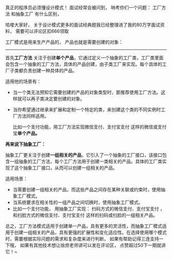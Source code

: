  真正的程序员必须懂设计模式！  面试经常会被问到，   呐考你们一个问题：  工厂方法 和抽象工厂 有什么区别，  

哈喽大家好， 关于设计模式更多的面试经典题我已经整理进了我的80万字面试资料， 需要可以评论区扣666领取

工厂模式是用来生产产品的， 产品也就是需要创建的对象：

****

首先**工厂方法** 关注于创建**单个产品**，它通过定义一个抽象的工厂类，工厂类里面会包含一个抽象的工厂方法，具体的产品创建，由子类工厂来实现。每个具体的工厂子类都负责创建一种具体的产品。

适用他的场景有：

+ 当一个类无法预知它需要创建的产品的对象类型时，那推荐使用工厂方法。这样就可以再子类决定要创建的对象。
+ 当你希望通过继承来扩展和定制一个特定的类，来创建这个类的不同实例时工厂方法同样适用。

    比如一个支付功能，用工厂方法实现微信支付、支付宝支付  这样的微信或支付宝**单个产品。**

**再来说下抽象工厂：**

抽象工厂更关注于创建**一组相关的产品**，它引入了一个抽象的工厂接口，该接口包含一组抽象的工厂方法，每个工厂方法用于创建一类相关的产品。具体的工厂类实现了这个抽象工厂接口，从而可以创建一组相关的产品。

适用场景：

+ 当需要创建一组相关的产品，而这些产品之间存在某种关联或约束时，使用抽象工厂模式。
+ 当系统要求在相关性的一组产品之间切换时，使用抽象工厂模式。  
+ 比如一个支付功能， 用抽象工厂实现：  扫码方式的微信支付、支付宝支付 ， 和扫脸方式的微信支付、支付宝支付   这样的扫码或扫脸的一组相关产品。

总之，工厂方法模式适用于创建单一产品，具有更多的灵活性，而抽象工厂模式适用于创建一组相关的产品，具有更强的扩展性和变化适应性。在选择使用哪个模式时，需要根据实际问题的需求和复杂度来进行判断。    如果有帮助记得三连支持一下哦， 如果有其他技术想让徐庶老师讲可以发在评论区， 点赞超过50下一期就讲它！~
